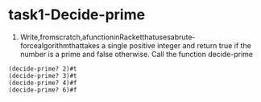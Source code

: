 # task1-Decide-prime
1. Write,fromscratch,afunctioninRacketthatusesabrute-forcealgorithmthattakes a single positive integer and return true if the number is a prime and false otherwise. Call the function decide-prime
```Racket
(decide-prime? 2)#t
(decide-prime? 3)#t
(decide-prime? 4)#f
(decide-prime? 6)#f
```
